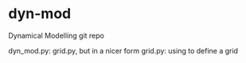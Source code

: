 # dyn-mod

Dynamical Modelling git repo

dyn_mod.py: grid.py, but in a nicer form
grid.py: using to define a grid

